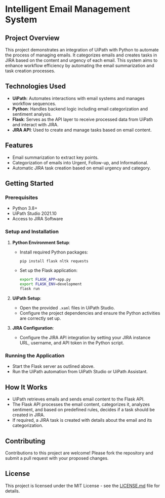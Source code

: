 # Intelligent Email Management System

## Project Overview
This project demonstrates an integration of UiPath with Python to automate the process of managing emails. It categorizes emails and creates tasks in JIRA based on the content and urgency of each email. This system aims to enhance workflow efficiency by automating the email summarization and task creation processes.

## Technologies Used
- **UiPath**: Automates interactions with email systems and manages workflow sequences.
- **Python**: Handles backend logic including email categorization and sentiment analysis.
- **Flask**: Serves as the API layer to receive processed data from UiPath and interact with JIRA.
- **JIRA API**: Used to create and manage tasks based on email content.

## Features
- Email summarization to extract key points.
- Categorization of emails into Urgent, Follow-up, and Informational.
- Automatic JIRA task creation based on email urgency and category.

## Getting Started

### Prerequisites
- Python 3.8+
- UiPath Studio 2021.10
- Access to JIRA Software

### Setup and Installation
1. **Python Environment Setup**:
   - Install required Python packages:
     ```bash
     pip install flask nltk requests
     ```
   - Set up the Flask application:
     ```bash
     export FLASK_APP=app.py
     export FLASK_ENV=development
     flask run
     ```

2. **UiPath Setup**:
   - Open the provided `.xaml` files in UiPath Studio.
   - Configure the project dependencies and ensure the Python activities are correctly set up.

3. **JIRA Configuration**:
   - Configure the JIRA API integration by setting your JIRA instance URL, username, and API token in the Python script.

### Running the Application
- Start the Flask server as outlined above.
- Run the UiPath automation from UiPath Studio or UiPath Assistant.

## How It Works
- UiPath retrieves emails and sends email content to the Flask API.
- The Flask API processes the email content, categorizes it, analyzes sentiment, and based on predefined rules, decides if a task should be created in JIRA.
- If required, a JIRA task is created with details about the email and its categorization.

## Contributing
Contributions to this project are welcome! Please fork the repository and submit a pull request with your proposed changes.

## License
This project is licensed under the MIT License - see the [LICENSE.md](LICENSE) file for details.
